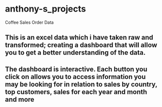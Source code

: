 # anthony-s_projects
Coffee Sales Order Data
## This is an excel data which i have taken raw and transformed; creating a dashboard that will allow you to get a better understanding of the data.
## The dashboard is interactive. Each button you click on allows you to access information you may be looking for in relation to sales by country, top customers, sales for each year and month and more
